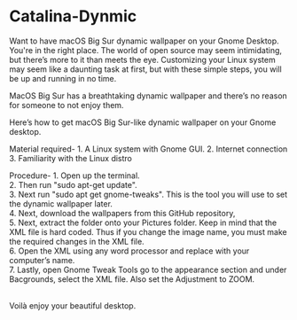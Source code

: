 # Catalina-Dynmic
Want to have macOS Big Sur dynamic wallpaper on your Gnome Desktop. You're in the right place.
The world of open source may seem intimidating, but there’s more to it than meets the eye. Customizing your Linux system may seem like a daunting task at first, but with these simple steps, you will be up and running in no time.

MacOS Big Sur has a breathtaking dynamic wallpaper and there’s no reason for someone to not enjoy them.

Here’s how to get macOS Big Sur-like dynamic wallpaper on your Gnome desktop.

Material required-
    1. A Linux system with Gnome GUI.
    2. Internet connection
    3. Familiarity with the Linux distro


Procedure-
    1. Open up the terminal.<br>
    2. Then run "sudo apt-get update".<br>
    3. Next run "sudo apt get gnome-tweaks". This is the tool you will use to set the dynamic wallpaper later.<br>
    4. Next, download the wallpapers from this GitHub repository, <br>
    5. Next, extract the folder onto your Pictures folder. Keep in mind that the XML file is hard coded. Thus if you change the image name, you must make the required changes in the XML file.<br>
    6. Open the XML using any word processor and replace <Whonnock> with your computer’s name.<br>
    7. Lastly, open Gnome Tweak Tools go to the appearance section and under Bacgrounds, select the XML file. Also set the Adjustment to ZOOM.<br><br>

Voilà enjoy your beautiful desktop.
